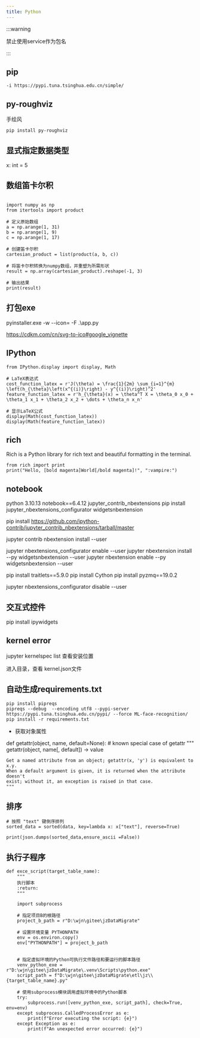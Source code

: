 ```yaml
---
title: Python
---
```


:::warning

禁止使用service作为包名

:::


## pip

```
-i https://pypi.tuna.tsinghua.edu.cn/simple/
```

## py-roughviz

手绘风

```
pip install py-roughviz
```






## 显式指定数据类型

x: int = 5

## 数组笛卡尔积

```

import numpy as np
from itertools import product

# 定义原始数组
a = np.arange(1, 31)
b = np.arange(1, 9)
c = np.arange(1, 17)

# 创建笛卡尔积
cartesian_product = list(product(a, b, c))

# 将笛卡尔积转换为numpy数组，并重塑为所需形状
result = np.array(cartesian_product).reshape(-1, 3)

# 输出结果
print(result)

```



## 打包exe


pyinstaller.exe -w --icon= -F .\app.py


https://cdkm.com/cn/svg-to-ico#google_vignette




## IPython 

```
from IPython.display import display, Math

# LaTeX表达式
cost_function_latex = r'J(\theta) = \frac{1}{2m} \sum_{i=1}^{m} \left(h_{\theta}\left(x^{(i)}\right) - y^{(i)}\right)^2'
feature_function_latex = r'h_{\theta}(x) = \theta^T X = \theta_0 x_0 + \theta_1 x_1 + \theta_2 x_2 + \dots + \theta_n x_n'

# 显示LaTeX公式
display(Math(cost_function_latex))
display(Math(feature_function_latex))

```


## rich 

Rich is a Python library for rich text and beautiful formatting in the terminal.

```
from rich import print
print("Hello, [bold magenta]World[/bold magenta]!", ":vampire:")

```



## notebook 

python 3.10.13
notebook==6.4.12
jupyter_contrib_nbextensions
pip install jupyter_nbextensions_configurator widgetsnbextension 

pip install https://github.com/ipython-contrib/jupyter_contrib_nbextensions/tarball/master

jupyter contrib nbextension install --user

jupyter nbextensions_configurator enable --user
jupyter nbextension install --py widgetsnbextension --user
jupyter nbextension enable --py widgetsnbextension --user

pip install traitlets==5.9.0
pip install Cython
pip install pyzmq==19.0.2



jupyter nbextensions_configurator disable --user



## 交互式控件 

pip install ipywidgets 



## kernel error 

jupyter kernelspec list  查看安装位置

进入目录，查看 kernel.json文件






## 自动生成requirements.txt

```
pip install pipreqs
pipreqs --debug  --encoding utf8 --pypi-server https://pypi.tuna.tsinghua.edu.cn/pypi/ --force ML-face-recognition/ 
pip install -r requirements.txt
```

* 获取对象属性

def getattr(object, name, default=None): # known special case of getattr
    """
    getattr(object, name[, default]) -> value
    
    Get a named attribute from an object; getattr(x, 'y') is equivalent to x.y.
    When a default argument is given, it is returned when the attribute doesn't
    exist; without it, an exception is raised in that case.
    """

## 排序
```
# 按照 "text" 键倒序排列
sorted_data = sorted(data, key=lambda x: x["text"], reverse=True)

print(json.dumps(sorted_data,ensure_ascii =False))

```



## 执行子程序


```
def exce_script(target_table_name):
    """
    执行脚本
    :return:
    """

    import subprocess

    # 指定项目B的根路径
    project_b_path = r"D:\wjn\gitee\jzDataMigrate"

    # 设置环境变量 PYTHONPATH
    env = os.environ.copy()
    env["PYTHONPATH"] = project_b_path


    # 指定虚拟环境的Python可执行文件路径和要运行的脚本路径
    venv_python_exe = r"D:\wjn\gitee\jzDataMigrate\.venv\Scripts\python.exe"
    script_path = f"D:\wjn\gitee\jzDataMigrate\etl\jz\\{target_table_name}.py"

    # 使用subprocess模块调用虚拟环境中的Python脚本
    try:
        subprocess.run([venv_python_exe, script_path], check=True, env=env)
    except subprocess.CalledProcessError as e:
        print(f"Error executing the script: {e}")
    except Exception as e:
        print(f"An unexpected error occurred: {e}")
```